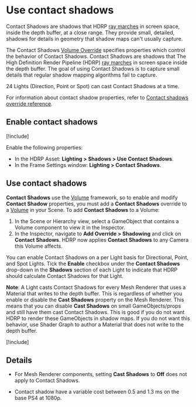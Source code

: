 # Use contact shadows
Contact Shadows are shadows that HDRP [ray marches](Glossary.md#RayMarching) in screen space, inside the depth buffer, at a close range. They provide small, detailed, shadows for details in geometry that shadow maps can't usually capture.

The Contact Shadows [Volume Override](volume-component.md) specifies properties which control the behavior of Contact Shadows. Contact Shadows are shadows that The High Definition Render Pipeline (HDRP) [ray marches](Glossary.md#RayMarching) in screen space inside the depth buffer. The goal of using Contact Shadows is to capture small details that regular shadow mapping algorithms fail to capture.

24 Lights (Direction, Point or Spot) can cast Contact Shadows at a time.

For information about contact shadow properties, refer to [Contact shadows override reference](reference-contact-shadows-override.md).

<a name="enable-contact-shadows"><a>

## Enable contact shadows

[!include[](snippets/Volume-Override-Enable-Override.md)]

Enable the following properties:

- In the HDRP Asset: **Lighting > Shadows > Use Contact Shadows**.
- In the Frame Settings window: **Lighting > Contact Shadows**.


<a name="use-contact-shadows"></a>

## Use contact shadows

**Contact Shadows** use the [Volume](understand-volumes.md) framework, so to enable and modify **Contact Shadow** properties, you must add a **Contact Shadows** override to a [Volume](understand-volumes.md) in your Scene. To add **Contact Shadows** to a Volume:

1. In the Scene or Hierarchy view, select a GameObject that contains a Volume component to view it in the Inspector.
2. In the Inspector, navigate to **Add Override > Shadowing** and click on **Contact Shadows**. HDRP now applies **Contact Shadows** to any Camera this Volume affects.

You can enable Contact Shadows on a per Light basis for Directional, Point, and Spot Lights. Tick the **Enable** checkbox under the **Contact Shadows** drop-down in the **Shadows** section of each Light to indicate that HDRP should calculate Contact Shadows for that Light.

**Note**: A Light casts Contact Shadows for every Mesh Renderer that uses a Material that writes to the depth buffer. This is regardless of whether you enable or disable the **Cast Shadows** property on the Mesh Renderer. This means that you can disable **Cast Shadows** on small GameObjects/props and still have them cast Contact Shadows. This is good if you do not want HDRP to render these GameObjects in shadow maps. If you do not want this behavior, use Shader Graph to author a Material that does not write to the depth buffer.

[!include[](snippets/volume-override-api.md)]


## Details

* For Mesh Renderer components, setting __Cast Shadows__ to __Off__ does not apply to Contact Shadows.

* Contact shadow have a variable cost between 0.5 and 1.3 ms on the base PS4 at 1080p.
